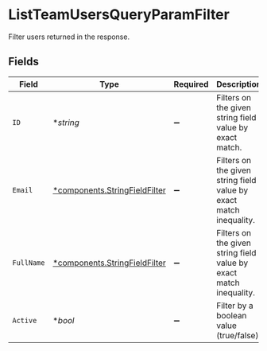 # ListTeamUsersQueryParamFilter

Filter users returned in the response.


## Fields

| Field                                                                         | Type                                                                          | Required                                                                      | Description                                                                   | Example                                                                       |
| ----------------------------------------------------------------------------- | ----------------------------------------------------------------------------- | ----------------------------------------------------------------------------- | ----------------------------------------------------------------------------- | ----------------------------------------------------------------------------- |
| `ID`                                                                          | **string*                                                                     | :heavy_minus_sign:                                                            | Filters on the given string field value by exact match.                       |                                                                               |
| `Email`                                                                       | [*components.StringFieldFilter](../../models/components/stringfieldfilter.md) | :heavy_minus_sign:                                                            | Filters on the given string field value by exact match inequality.            |                                                                               |
| `FullName`                                                                    | [*components.StringFieldFilter](../../models/components/stringfieldfilter.md) | :heavy_minus_sign:                                                            | Filters on the given string field value by exact match inequality.            |                                                                               |
| `Active`                                                                      | **bool*                                                                       | :heavy_minus_sign:                                                            | Filter by a boolean value (true/false).                                       | true                                                                          |